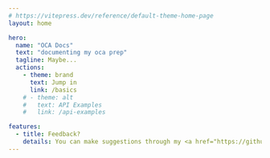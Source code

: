 ```yaml
---
# https://vitepress.dev/reference/default-theme-home-page
layout: home

hero:
  name: "OCA Docs"
  text: "documenting my oca prep"
  tagline: Maybe...
  actions:
    - theme: brand
      text: Jump in
      link: /basics
    # - theme: alt
    #   text: API Examples
    #   link: /api-examples

features:
  - title: Feedback?
    details: You can make suggestions through my <a href="https://github.com/k1ch3r/vitePressOca">github repo</a> using pull requests or issues.
---
```

